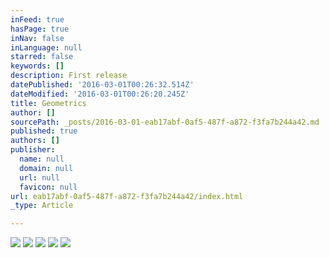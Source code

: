 ```yaml
---
inFeed: true
hasPage: true
inNav: false
inLanguage: null
starred: false
keywords: []
description: First release
datePublished: '2016-03-01T00:26:32.514Z'
dateModified: '2016-03-01T00:26:20.245Z'
title: Geometrics
author: []
sourcePath: _posts/2016-03-01-eab17abf-0af5-487f-a872-f3fa7b244a42.md
published: true
authors: []
publisher:
  name: null
  domain: null
  url: null
  favicon: null
url: eab17abf-0af5-487f-a872-f3fa7b244a42/index.html
_type: Article

---
```

![](https://the-grid-user-content.s3-us-west-2.amazonaws.com/67af24ed-734b-4a54-956e-321fa5347b87.jpg)
![](https://the-grid-user-content.s3-us-west-2.amazonaws.com/4f4840f8-463d-4c34-b485-c1a0c62abe8b.jpg)
![](https://the-grid-user-content.s3-us-west-2.amazonaws.com/6528bcc1-603f-4457-a53f-b3830b04fd24.jpg)
![](https://the-grid-user-content.s3-us-west-2.amazonaws.com/72d518a0-11a4-4893-b519-bd7d44f3341f.jpg)
![](https://the-grid-user-content.s3-us-west-2.amazonaws.com/99f3c3d4-db28-42fd-a8da-40c7b46de149.jpg)